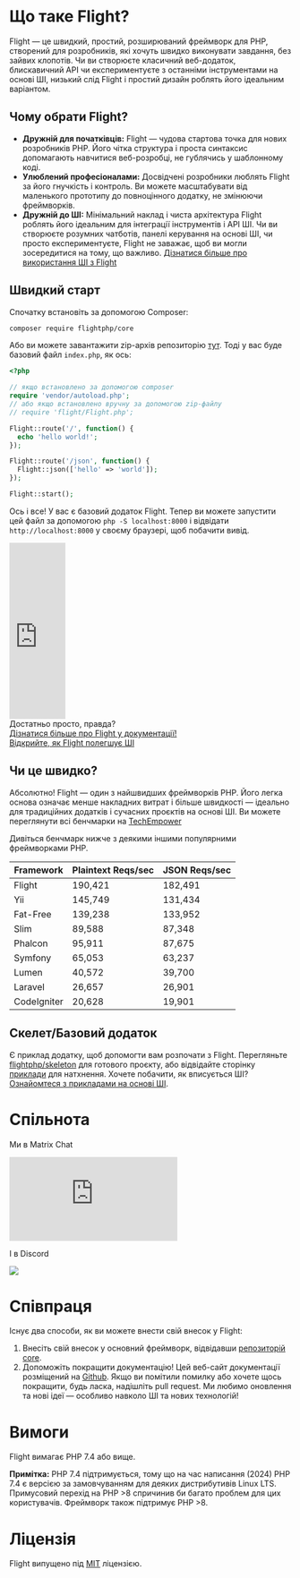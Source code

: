 # Що таке Flight?

Flight — це швидкий, простий, розширюваний фреймворк для PHP, створений для розробників, які хочуть швидко виконувати завдання, без зайвих клопотів. Чи ви створюєте класичний веб-додаток, блискавичний API чи експериментуєте з останніми інструментами на основі ШІ, низький слід Flight і простий дизайн роблять його ідеальним варіантом.

## Чому обрати Flight?

- **Дружній для початківців:** Flight — чудова стартова точка для нових розробників PHP. Його чітка структура і проста синтаксис допомагають навчитися веб-розробці, не гублячись у шаблонному коді.
- **Улюблений професіоналами:** Досвідчені розробники люблять Flight за його гнучкість і контроль. Ви можете масштабувати від маленького прототипу до повноцінного додатку, не змінюючи фреймворків.
- **Дружній до ШІ:** Мінімальний наклад і чиста архітектура Flight роблять його ідеальним для інтеграції інструментів і API ШІ. Чи ви створюєте розумних чатботів, панелі керування на основі ШІ, чи просто експериментуєте, Flight не заважає, щоб ви могли зосередитися на тому, що важливо. [Дізнатися більше про використання ШІ з Flight](/learn/ai)

## Швидкий старт

Спочатку встановіть за допомогою Composer:

```bash
composer require flightphp/core
```

Або ви можете завантажити zip-архів репозиторію [тут](https://github.com/flightphp/core). Тоді у вас буде базовий файл `index.php`, як ось:

```php
<?php

// якщо встановлено за допомогою composer
require 'vendor/autoload.php';
// або якщо встановлено вручну за допомогою zip-файлу
// require 'flight/Flight.php';

Flight::route('/', function() {
  echo 'hello world!';
});

Flight::route('/json', function() {
  Flight::json(['hello' => 'world']);
});

Flight::start();
```

Ось і все! У вас є базовий додаток Flight. Тепер ви можете запустити цей файл за допомогою `php -S localhost:8000` і відвідати `http://localhost:8000` у своєму браузері, щоб побачити вивід.

<div class="flight-block-video">
  <div class="row">
    <div class="col-12 col-md-6 position-relative video-wrapper">
      <iframe class="video-bg" width="100vw" height="315" src="https://www.youtube.com/embed/VCztp1QLC2c?si=W3fSWEKmoCIlC7Z5" title="YouTube video player" frameborder="0" allow="accelerometer; autoplay; clipboard-write; encrypted-media; gyroscope; picture-in-picture; web-share" allowfullscreen></iframe>
    </div>
    <div class="col-12 col-md-6 text-center mt-5 pt-5">
      <span class="fligth-title-video">Достатньо просто, правда?</span>
      <br>
      <a href="https://docs.flightphp.com/learn">Дізнатися більше про Flight у документації!</a>
      <br>
      <a href="/learn/ai" class="btn btn-primary mt-3">Відкрийте, як Flight полегшує ШІ</a>
    </div>
  </div>
</div>

## Чи це швидко?

Абсолютно! Flight — один з найшвидших фреймворків PHP. Його легка основа означає менше накладних витрат і більше швидкості — ідеально для традиційних додатків і сучасних проєктів на основі ШІ. Ви можете переглянути всі бенчмарки на [TechEmpower](https://www.techempower.com/benchmarks/#section=data-r18&hw=ph&test=frameworks)

Дивіться бенчмарк нижче з деякими іншими популярними фреймворками PHP.

| Framework | Plaintext Reqs/sec | JSON Reqs/sec |
| --------- | ------------ | ------------ |
| Flight      | 190,421    | 182,491 |
| Yii         | 145,749    | 131,434 |
| Fat-Free    | 139,238    | 133,952 |
| Slim        | 89,588     | 87,348  |
| Phalcon     | 95,911     | 87,675  |
| Symfony     | 65,053     | 63,237  |
| Lumen       | 40,572     | 39,700  |
| Laravel     | 26,657     | 26,901  |
| CodeIgniter | 20,628     | 19,901  |

## Скелет/Базовий додаток

Є приклад додатку, щоб допомогти вам розпочати з Flight. Перегляньте [flightphp/skeleton](https://github.com/flightphp/skeleton) для готового проєкту, або відвідайте сторінку [приклади](examples) для натхнення. Хочете побачити, як вписується ШІ? [Ознайомтеся з прикладами на основі ШІ](/learn/ai).

# Спільнота

Ми в Matrix Chat

[![Matrix](https://img.shields.io/matrix/flight-php-framework%3Amatrix.org?server_fqdn=matrix.org&style=social&logo=matrix)](https://matrix.to/#/#flight-php-framework:matrix.org)

І в Discord

[![](https://dcbadge.limes.pink/api/server/https://discord.gg/Ysr4zqHfbX)](https://discord.gg/Ysr4zqHfbX)

# Співпраця

Існує два способи, як ви можете внести свій внесок у Flight:

1. Внесіть свій внесок у основний фреймворк, відвідавши [репозиторій core](https://github.com/flightphp/core).
2. Допоможіть покращити документацію! Цей веб-сайт документації розміщений на [Github](https://github.com/flightphp/docs). Якщо ви помітили помилку або хочете щось покращити, будь ласка, надішліть pull request. Ми любимо оновлення та нові ідеї — особливо навколо ШІ та нових технологій!

# Вимоги

Flight вимагає PHP 7.4 або вище.

**Примітка:** PHP 7.4 підтримується, тому що на час написання (2024) PHP 7.4 є версією за замовчуванням для деяких дистрибутивів Linux LTS. Примусовий перехід на PHP >8 спричинив би багато проблем для цих користувачів. Фреймворк також підтримує PHP >8.

# Ліцензія

Flight випущено під [MIT](https://github.com/flightphp/core/blob/master/LICENSE) ліцензією.